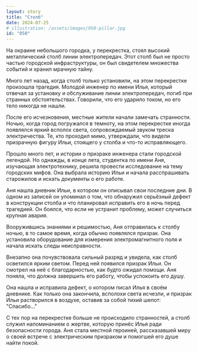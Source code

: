 ```yaml
---
layout: story
title: "Столб"
date: 2024-07-25
# illustration: /assets/images/050-pillar.jpg
id: "050"
---
```


На окраине небольшого городка, у перекрестка, стоял высокий металлический столб линии электропередач. Этот столб был не просто частью городской инфраструктуры, он был свидетелем множества событий и хранил мрачную тайну.

Много лет назад, когда столб только установили, на этом перекрестке произошла трагедия. Молодой инженер по имени Илья, который отвечал за установку и обслуживание линии электропередач, погиб при странных обстоятельствах. Говорили, что его ударило током, но его тело никогда не нашли.

После его исчезновения, местные жители начали замечать странности. Ночью, когда город погружался в темноту, на этом перекрестке иногда появлялся яркий всполох света, сопровождаемый звуком треска электричества. Те, кто проходил мимо, утверждали, что видели призрачную фигуру Ильи, стоящего у столба и что-то исправляющего.

Прошло много лет, и истории о призраке инженера стали городской легендой. Но однажды, в конце лета, студентка по имени Аня, изучающая электротехнику, решила провести исследование на тему городских мифов. Она выбрала историю Ильи и начала расспрашивать старожилов и искать документы о его работе.

Аня нашла дневник Ильи, в котором он описывал свои последние дни. В одном из записей он упоминал о том, что обнаружил серьёзный дефект в конструкции столба и что планировал исправить его в ночь перед трагедией. Он боялся, что если не устранит проблему, может случиться крупная авария.

Вооружившись знаниями и решимостью, Аня отправилась к столбу ночью, в то самое время, когда обычно появлялся призрак. Она установила оборудование для измерения электромагнитного поля и начала искать следы неисправности.

Внезапно она почувствовала сильный разряд и увидела, как столб осветился ярким светом. Перед ней появился призрак Ильи. Он смотрел на неё с благодарностью, как будто ожидал помощи. Аня поняла, что должна завершить его работу, чтобы успокоить его душу.

Она нашла и исправила дефект, о котором писал Илья в своём дневнике. Как только она закончила, всполохи света исчезли, и призрак Ильи растворился в воздухе, оставив за собой тихий шепот: "Спасибо..."

С тех пор на перекрестке больше не происходило странностей, а столб служил напоминанием о жертве, которую принёс Илья ради безопасности города. Аня стала местной героиней, рассказавшей миру о своей встрече с электрическим призраком и помогшей его душе найти покой.